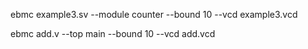 ebmc example3.sv --module counter --bound 10 --vcd example3.vcd

ebmc add.v --top main --bound 10 --vcd add.vcd